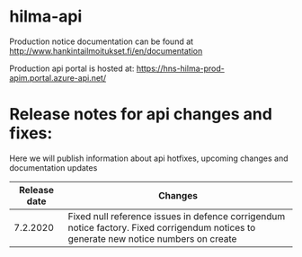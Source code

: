 # hilma-api

Production notice documentation can be found at http://www.hankintailmoitukset.fi/en/documentation

Production api portal is hosted at: https://hns-hilma-prod-apim.portal.azure-api.net/

# Release notes for api changes and fixes:

Here we will publish information about api hotfixes, upcoming changes and documentation updates


| Release date | Changes  |
|--------------|----------|
| 7.2.2020     | Fixed null reference issues in defence corrigendum notice factory. Fixed corrigendum notices to generate new notice numbers on create |
 


